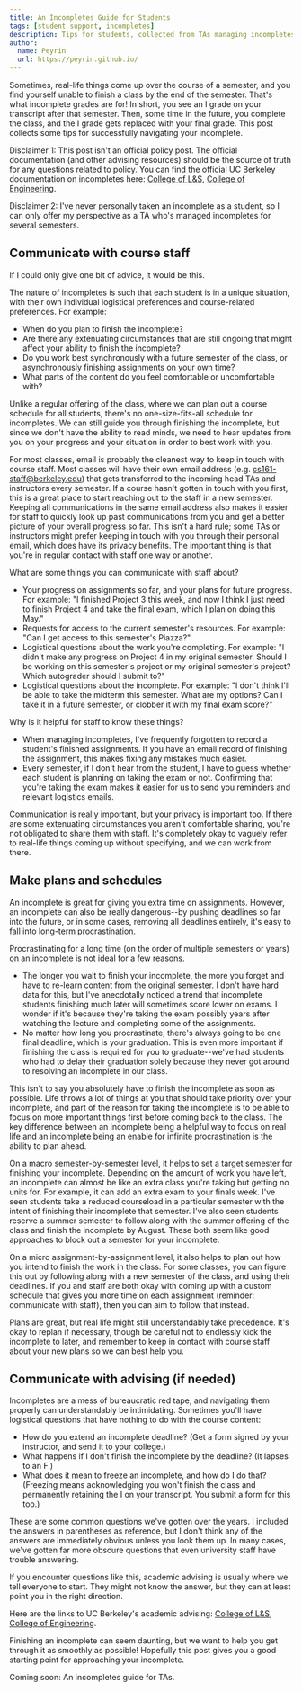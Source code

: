 ```yaml
---
title: An Incompletes Guide for Students
tags: [student support, incompletes]
description: Tips for students, collected from TAs managing incompletes
author:
  name: Peyrin
  url: https://peyrin.github.io/
---
```


Sometimes, real-life things come up over the course of a semester, and you find yourself unable to finish a class by the end of the semester. That's what incomplete grades are for! In short, you see an I grade on your transcript after that semester. Then, some time in the future, you complete the class, and the I grade gets replaced with your final grade. This post collects some tips for successfully navigating your incomplete.

Disclaimer 1: This post isn't an official policy post. The official documentation (and other advising resources) should be the source of truth for any questions related to policy. 
You can find the official UC Berkeley documentation on incompletes here: [College of L&S](https://lsadvising.berkeley.edu/policies/incomplete-grades), [College of Engineering](https://engineering.berkeley.edu/students/undergraduate-guide/policies-procedures/grades/).

Disclaimer 2: I've never personally taken an incomplete as a student, so I can only offer my perspective as a TA who's managed incompletes for several semesters.


## Communicate with course staff

If I could only give one bit of advice, it would be this.

The nature of incompletes is such that each student is in a unique situation, with their own individual logistical preferences and course-related preferences. For example:
- When do you plan to finish the incomplete?
- Are there any extenuating circumstances that are still ongoing that might affect your ability to finish the incomplete?
- Do you work best synchronously with a future semester of the class, or asynchronously finishing assignments on your own time?
- What parts of the content do you feel comfortable or uncomfortable with?

Unlike a regular offering of the class, where we can plan out a course schedule for all students, there's no one-size-fits-all schedule for incompletes. We can still guide you through finishing the incomplete, but since we don't have the ability to read minds, we need to hear updates from you on your progress and your situation in order to best work with you.

For most classes, email is probably the cleanest way to keep in touch with course staff. Most classes will have their own email address (e.g. cs161-staff@berkeley.edu) that gets transferred to the incoming head TAs and instructors every semester. If a course hasn't gotten in touch with you first, this is a great place to start reaching out to the staff in a new semester. Keeping all communications in the same email address also makes it easier for staff to quickly look up past communications from you and get a better picture of your overall progress so far. This isn't a hard rule; some TAs or instructors might prefer keeping in touch with you through their personal email, which does have its privacy benefits. The important thing is that you're in regular contact with staff one way or another.

What are some things you can communicate with staff about?
- Your progress on assignments so far, and your plans for future progress. For example: "I finished Project 3 this week, and now I think I just need to finish Project 4 and take the final exam, which I plan on doing this May."
- Requests for access to the current semester's resources. For example: "Can I get access to this semester's Piazza?"
- Logistical questions about the work you're completing. For example: "I didn't make any progress on Project 4 in my original semester. Should I be working on this semester's project or my original semester's project? Which autograder should I submit to?"
- Logistical questions about the incomplete. For example: "I don't think I'll be able to take the midterm this semester. What are my options? Can I take it in a future semester, or clobber it with my final exam score?"

Why is it helpful for staff to know these things?
- When managing incompletes, I've frequently forgotten to record a student's finished assignments. If you have an email record of finishing the assignment, this makes fixing any mistakes much easier. 
- Every semester, if I don't hear from the student, I have to guess whether each student is planning on taking the exam or not. Confirming that you're taking the exam makes it easier for us to send you reminders and relevant logistics emails.

Communication is really important, but your privacy is important too. If there are some extenuating circumstances you aren't comfortable sharing, you're not obligated to share them with staff. It's completely okay to vaguely refer to real-life things coming up without specifying, and we can work from there.


## Make plans and schedules

An incomplete is great for giving you extra time on assignments. However, an incomplete can also be really dangerous--by pushing deadlines so far into the future, or in some cases, removing all deadlines entirely, it's easy to fall into long-term procrastination.

Procrastinating for a long time (on the order of multiple semesters or years) on an incomplete is not ideal for a few reasons.
- The longer you wait to finish your incomplete, the more you forget and have to re-learn content from the original semester. I don't have hard data for this, but I've anecdotally noticed a trend that incomplete students finishing much later will sometimes score lower on exams. I wonder if it's because they're taking the exam possibly years after watching the lecture and completing some of the assignments.
- No matter how long you procrastinate, there's always going to be one final deadline, which is your graduation. This is even more important if finishing the class is required for you to graduate--we've had students who had to delay their graduation solely because they never got around to resolving an incomplete in our class.

This isn't to say you absolutely have to finish the incomplete as soon as possible. Life throws a lot of things at you that should take priority over your incomplete, and part of the reason for taking the incomplete is to be able to focus on more important things first before coming back to the class. The key difference between an incomplete being a helpful way to focus on real life and an incomplete being an enable for infinite procrastination is the ability to plan ahead.

On a macro semester-by-semester level, it helps to set a target semester for finishing your incomplete. Depending on the amount of work you have left, an incomplete can almost be like an extra class you're taking but getting no units for. For example, it can add an extra exam to your finals week. I've seen students take a reduced courseload in a particular semester with the intent of finishing their incomplete that semester. I've also seen students reserve a summer semester to follow along with the summer offering of the class and finish the incomplete by August. These both seem like good approaches to block out a semester for your incomplete.

On a micro assignment-by-assignment level, it also helps to plan out how you intend to finish the work in the class. For some classes, you can figure this out by following along with a new semester of the class, and using their deadlines. If you and staff are both okay with coming up with a custom schedule that gives you more time on each assignment (reminder: communicate with staff), then you can aim to follow that instead.

Plans are great, but real life might still understandably take precedence. It's okay to replan if necessary, though be careful not to endlessly kick the incomplete to later, and remember to keep in contact with course staff about your new plans so we can best help you.


## Communicate with advising (if needed)

Incompletes are a mess of bureaucratic red tape, and navigating them properly can understandably be intimidating. Sometimes you'll have logistical questions that have nothing to do with the course content:
- How do you extend an incomplete deadline? (Get a form signed by your instructor, and send it to your college.)
- What happens if I don't finish the incomplete by the deadline? (It lapses to an F.)
- What does it mean to freeze an incomplete, and how do I do that? (Freezing means acknowledging you won't finish the class and permanently retaining the I on your transcript. You submit a form for this too.)

These are some common questions we've gotten over the years. I included the answers in parentheses as reference, but I don't think any of the answers are immediately obvious unless you look them up. In many cases, we've gotten far more obscure questions that even university staff have trouble answering.

If you encounter questions like this, academic advising is usually where we tell everyone to start. They might not know the answer, but they can at least point you in the right direction.

Here are the links to UC Berkeley's academic advising: [College of L&S](https://lsadvising.berkeley.edu/appointments-advice), [College of Engineering](https://engineering.berkeley.edu/students/advising-counseling/ess-advising/).


Finishing an incomplete can seem daunting, but we want to help you get through it as smoothly as possible! Hopefully this post gives you a good starting point for approaching your incomplete.

Coming soon: An incompletes guide for TAs.